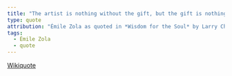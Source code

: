 ```yaml
---
title: "The artist is nothing without the gift, but the gift is nothing without work."
type: quote
attribution: "Émile Zola as quoted in *Wisdom for the Soul* by Larry Chang"
tags:
  - Émile Zola
  - quote
---
```

[Wikiquote](https://en.wikiquote.org/wiki/%C3%89mile_Zola)